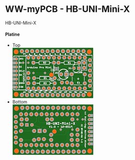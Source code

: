 # WW-myPCB - HB-UNI-Mini-X
HB-UNI-Mini-X


#### Platine
- Top
  <br>
![WW-myPCB - HB-UNI-Mini-X - Top](./img/PCB50_HB-UNI-Mini-X_1.0_Top.jpg "HB-UNI-Mini-X - Top")
- Bottom
  <br>
![WW-myPCB - HB-UNI-Mini-X - Bottom](./img/PCB50_HB-UNI-Mini-X_1.0_Bottom.jpg "HB-UNI-Mini-X - Bottom")
